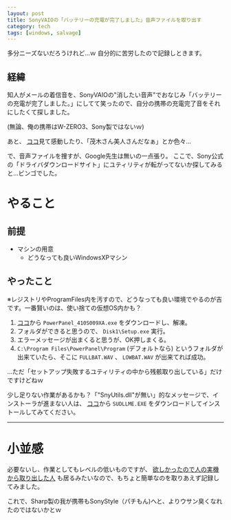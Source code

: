 ```yaml
---
layout: post
title: SonyVAIOの「バッテリーの充電が完了しました」音声ファイルを取り出す
category: tech
tags: [windows, salvage]
---
```


多分ニーズないだろうけれど…ｗ 自分的に苦労したので記録しときます。

## 経緯

知人がメールの着信音を、SonyVAIOの"消したい音声"でおなじみ「バッテリーの充電が完了しました。」にしてて笑ったので、自分の携帯の充電完了音をそれにしたくて探しました。

(無論、俺の携帯はW-ZERO3、Sony製ではないｗ)

あと、 [ココ](http://ascii.jp/elem/000/000/329/329874/)見て感動したり、「茂木さん美人さんだなぁ」とか色々…

で、音声ファイルを捜すが、Google先生は無いの一点張り。
ここで、Sony公式の「ドライバダウンロードサイト」にユティリティが転がってないか探してみると…ビンゴでした。

# やること

## 前提

- マシンの用意
  - どうなっても良いWindowsXPマシン

## やったこと

※レジストリやProgramFiles内を汚すので、どうなっても良い環境でやるのが吉です。一番賢いのは、使い捨ての仮想OS内かも？

1. [ココ](http://dlv.update.sony.net/pub/vaio/download/winxp/PowerPanel_410S009XA.exe)から `PowerPanel_410S009XA.exe` をダウンロードし、解凍。
0. フォルダができると思うので、 `Disk1\Setup.exe` 実行。
0. エラーメッセージが出まくると思うが、OK押しまくる。
0. `C:\Program Files\PowerPanel\Program` (デフォルトなら) というフォルダが出来ていたら、そこに `FULLBAT.WAV` 、 `LOWBAT.WAV` が出来てれば成功。

…ただ「セットアップ失敗するユティリティの中から残骸取り出している」だけですけどねｗ

少し足りない作業があるかも？「"SnyUtils.dll"が無い」的なメッセージで、インストーラが進まない人は、 [ココ](http://esupport.sony.com/US/perl/swu-download.pl?mdl=PCGC1XS&upd_id=374&os_id=4&ULA=YES)から `SUDLLME.EXE` をダウンロードしてインストールしてみてください。


---

# 小並感

必要ないし、作業としてもレベルの低いものですが、 [欲しかったので人の実機から取り出した人](http://d.hatena.ne.jp/chicadside/20100329#p2) も居るみたいなので、もちょと簡単なのを取りあえず記録してみました。

これで、Sharp製の我が携帯もSonyStyle（パチもん)へと、よりウサン臭くなれたのではないかとｗ
